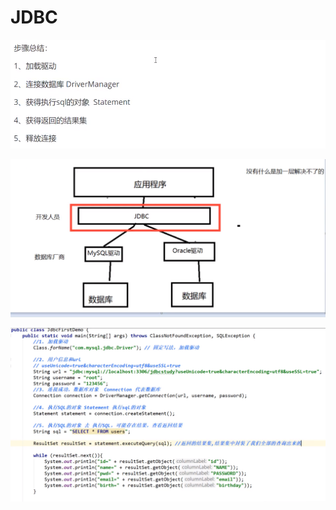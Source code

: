 # JDBC

![](../.gitbook/assets/image%20%2825%29.png)

![](../.gitbook/assets/image%20%2831%29.png)

![](../.gitbook/assets/image%20%2827%29.png)

